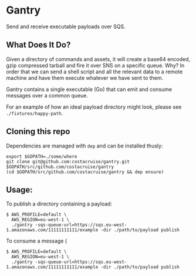 # Gantry

Send and receive executable payloads over SQS.

## What Does It Do?

Given a directory of commands and assets, it will create a base64 encoded, gzip
compressed tarball and fire it over SNS on a specific queue. Why? In order that
we can send a shell script and all the relevant data to a remote machine and
have them execute whatever we have sent to them.

Gantry contains a single executable (Go) that can emit and consume messages
over a common queue.

For an example of how an ideal payload directory might look, please see
`./fixtures/happy-path`.

## Cloning this repo

Dependencies are managed with `dep` and can be installed thusly:

    export $GOPATH=./some/where
    git clone git@github.com:costacruise/gantry.git $GOPATH/src/github.com/costacruise/gantry
    (cd $GOPATH/src/github.com/costacruise/gantry && dep ensure)

## Usage:

To publish a directory containing a payload:

    $ AWS_PROFILE=default \
      AWS_REGION=eu-west-1 \
      ./gantry -sqs-queue-url=https://sqs.eu-west-1.amazonaws.com/11111111111/example -dir ./path/to/payload publish

To consume a message (

    $ AWS_PROFILE=default \
      AWS_REGION=eu-west-1 \
      ./gantry -sqs-queue-url=https://sqs.eu-west-1.amazonaws.com/11111111111/example -dir ./path/to/payload publish

